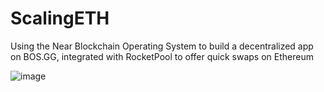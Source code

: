 # ScalingETH

Using the Near Blockchain Operating System to build a decentralized app on BOS.GG, integrated with RocketPool to offer quick swaps on Ethereum

![image](https://user-images.githubusercontent.com/25058545/227757473-c35b5eec-0cc3-47c5-aa6e-afa08edbdece.png)

